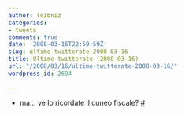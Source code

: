 ```yaml
---
author: leibniz
categories:
- tweets
comments: true
date: '2008-03-16T22:59:59Z'
slug: ultime-twitterate-2008-03-16
title: Ultime twitterate (2008-03-16)
url: "/2008/03/16/ultime-twitterate-2008-03-16/"
wordpress_id: 2694

---
```

* ma... ve lo ricordate il cuneo fiscale? [#](http://twitter.com/leibniz/statuses/772337172)



